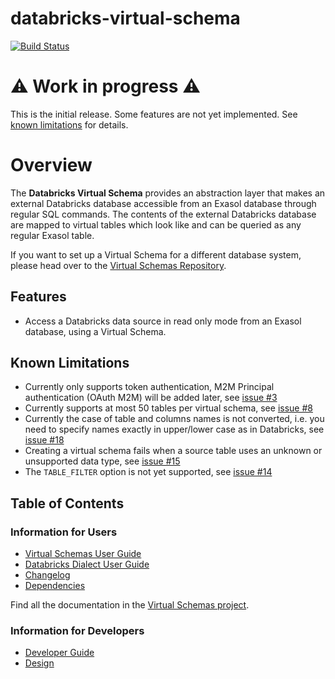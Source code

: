 # databricks-virtual-schema

[![Build Status](https://github.com/exasol/databricks-virtual-schema/actions/workflows/ci-build.yml/badge.svg)](https://github.com/exasol/databricks-virtual-schema/actions/workflows/ci-build.yml)

# ⚠️ Work in progress ⚠️

This is the initial release. Some features are not yet implemented. See [known limitations](#known-limitations) for details.

# Overview

The **Databricks Virtual Schema** provides an abstraction layer that makes an external Databricks database accessible from an Exasol database through regular SQL commands. The contents of the external Databricks database are mapped to virtual tables which look like and can be queried as any regular Exasol table.

If you want to set up a Virtual Schema for a different database system, please head over to the [Virtual Schemas Repository](https://github.com/exasol/virtual-schemas).

## Features

* Access a Databricks data source in read only mode from an Exasol database, using a Virtual Schema.

## Known Limitations

* Currently only supports token authentication, M2M Principal authentication (OAuth M2M) will be added later, see [issue #3](https://github.com/exasol/databricks-virtual-schema/issues/3)
* Currently supports at most 50 tables per virtual schema, see [issue #8](https://github.com/exasol/databricks-virtual-schema/issues/8)
* Currently the case of table and columns names is not converted, i.e. you need to specify names exactly in upper/lower case as in Databricks, see [issue #18](https://github.com/exasol/databricks-virtual-schema/issues/18)
* Creating a virtual schema fails when a source table uses an unknown or unsupported data type, see [issue #15](https://github.com/exasol/databricks-virtual-schema/issues/15)
* The `TABLE_FILTER` option is not yet supported, see [issue #14](https://github.com/exasol/databricks-virtual-schema/issues/14)

## Table of Contents

### Information for Users

* [Virtual Schemas User Guide](https://docs.exasol.com/database_concepts/virtual_schemas.htm)
* [Databricks Dialect User Guide](doc/user_guide/user_guide.md)
* [Changelog](doc/changes/changelog.md)
* [Dependencies](dependencies.md)

Find all the documentation in the [Virtual Schemas project](https://github.com/exasol/virtual-schemas/tree/master/doc).

### Information for Developers

* [Developer Guide](doc/developer_guide/developer_guide.md)
* [Design](doc/developer_guide/design.md)
